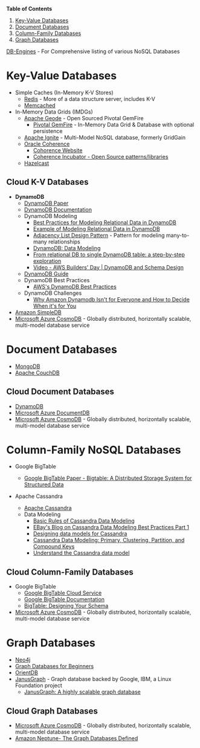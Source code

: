 **Table of Contents**
1. [Key-Value Databases](https://github.com/sandwi/curated-lists/blob/master/data-and-analytics/nosql/README.md#key-value-databases)
1. [Document Databases](https://github.com/sandwi/curated-lists/blob/master/data-and-analytics/nosql/README.md#document-databases)
1. [Column-Family Databases](https://github.com/sandwi/curated-lists/blob/master/data-and-analytics/nosql/README.md#column-family-nosql-databases)
1. [Graph Databases](https://github.com/sandwi/curated-lists/blob/master/data-and-analytics/nosql/README.md#graph-databases)
  
   
[DB-Engines](https://db-engines.com/en/) - For Comprehensive listing of various NoSQL Databases

# Key-Value Databases
* Simple Caches (In-Memory K-V Stores)
  * [Redis](https://redis.io/) - More of a data structure server, includes K-V
  * [Memcached](http://www.memcached.org/)
* In-Memory Data Grids (IMDGs)
  * [Apache Geode](https://geode.apache.org/) - Open Sourced Pivotal GemFire
    * [Pivotal GemFire](https://pivotal.io/pivotal-gemfire) - In-Memory Data Grid & Database with optional persistence
  * [Apache Ignite](https://ignite.apache.org/) - Multi-Model NoSQL database, formerly GridGain
  * [Oracle Coherence](https://www.oracle.com/middleware/technologies/coherence.html)
    * [Cohorence Website](http://coherence.java.net/)
    * [Coherence Incubator - Open Source patterns/libraries](https://github.com/coherence-community/coherence-incubator)
  * [Hazelcast](https://hazelcast.com/)
  
## Cloud K-V Databases
* **DynamoDB**
  * [DynamoDB Paper](https://www.allthingsdistributed.com/files/amazon-dynamo-sosp2007.pdf)
  * [DynamoDB Documentation](https://docs.aws.amazon.com/dynamodb/index.html)
  * DynamoDB Modeling
    * [Best Practices for Modeling Relational Data in DynamoDB](https://docs.aws.amazon.com/amazondynamodb/latest/developerguide/bp-relational-modeling.html)
    * [Example of Modeling Relational Data in DynamoDB](https://docs.aws.amazon.com/amazondynamodb/latest/developerguide/bp-modeling-nosql-B.html)
    * [Adjacency List Design Pattern](https://docs.aws.amazon.com/amazondynamodb/latest/developerguide/bp-adjacency-graphs.html#bp-adjacency-lists) - Pattern for modeling many-to-many relationships
    * [DynamoDB: Data Modeling](https://medium.com/hotels-com-technology/dynamodb-data-modeling-c4b02729ac08)
    * [From relational DB to single DynamoDB table: a step-by-step exploration](https://www.trek10.com/blog/dynamodb-single-table-relational-modeling/)
    * [Video - AWS Builders' Day | DynamoDB and Schema Design](https://www.youtube.com/watch?v=ziqm6q-JsGQ)
  * [DynamoDB Guide](https://www.dynamodbguide.com/the-dynamo-paper/)
  * DynamoDB Best Practices
    * [AWS's DynamoDB Best Practices](https://docs.aws.amazon.com/amazondynamodb/latest/developerguide/best-practices.html)
  * DynamoDB Challenges
    * [Why Amazon Dynamodb Isn't for Everyone and How to Decide When it's for You](https://read.acloud.guru/why-amazon-dynamodb-isnt-for-everyone-and-how-to-decide-when-it-s-for-you-aefc52ea9476)
* [Amazon SimpleDB](https://aws.amazon.com/simpledb/)
* [Microsoft Azure CosmoDB](https://azure.microsoft.com/en-us/services/cosmos-db/) - Globally distributed, horizontally scalable, multi-model database service

# Document Databases
* [MongoDB](https://www.mongodb.com/)
* [Apache CouchDB](http://couchdb.apache.org/)

## Cloud Document Databases
* [DynamoDB](https://docs.aws.amazon.com/dynamodb/index.html)
* [Microsoft Azure DocumentDB](https://azure.microsoft.com/en-us/resources/videos/introduction-to-azure-documentdb/)
* [Microsoft Azure CosmoDB](https://azure.microsoft.com/en-us/services/cosmos-db/) - Globally distributed, horizontally scalable, multi-model database service

# Column-Family NoSQL Databases
* Google BigTable
  * [Google BigTable Paper - Bigtable: A Distributed Storage System for Structured Data](https://research.google.com/archive/bigtable-osdi06.pdf)

* Apache Cassandra
  * [Apache Cassandra](http://cassandra.apache.org/)
  * Data Modeling
    * [Basic Rules of Cassandra Data Modeling](https://www.datastax.com/dev/blog/basic-rules-of-cassandra-data-modeling)
    * [EBay's Blog on Cassandra Data Modeling Best Practices Part 1](https://www.ebayinc.com/stories/blogs/tech/cassandra-data-modeling-best-practices-part-1/)
    * [Designing data models for Cassandra](https://www.oreilly.com/ideas/cassandra-data-modeling)
    * [Cassandra Data Modeling: Primary, Clustering, Partition, and Compound Keys](https://dzone.com/articles/cassandra-data-modeling-primary-clustering-partiti)
    * [Understand the Cassandra data model](https://pandaforme.gitbooks.io/introduction-to-cassandra/content/understand_the_cassandra_data_model.html)

## Cloud Column-Family Databases
* Google BigTable
  * [Google BigTable Cloud Service](https://cloud.google.com/bigtable/)
  * [Google BigTable Documentation](https://cloud.google.com/bigtable/docs/overview)
  * [BigTable: Designing Your Schema](https://cloud.google.com/bigtable/docs/schema-design)
* [Microsoft Azure CosmoDB](https://azure.microsoft.com/en-us/services/cosmos-db/) - Globally distributed, horizontally scalable, multi-model database service

# Graph Databases
* [Neo4j](https://neo4j.com/)
* [Graph Databases for Beginners](https://neo4j.com/blog/why-graph-databases-are-the-future/)
* [OrientDB](https://orientdb.com/graph-database/)
* [JanusGraph](https://janusgraph.org/) - Graph database backed by Google, IBM, a Linux Foundation project
  * [JanusGraph: A highly scalable graph database](https://opensource.google.com/projects/janusgraph)

## Cloud Graph Databases
* [Microsoft Azure CosmoDB](https://azure.microsoft.com/en-us/services/cosmos-db/) - Globally distributed, horizontally scalable, multi-model database service
* [Amazon Neptune- The Graph Databases Defined](https://aws.amazon.com/nosql/graph/)






